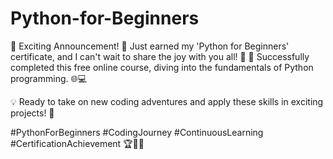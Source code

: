 # Python-for-Beginners
🎉 Exciting Announcement! 🐍 Just earned my 'Python for Beginners' certificate, and I can't wait to share the joy with you all! 🚀
📜 Successfully completed this free online course, diving into the fundamentals of Python programming. 🌐💻

💡 Ready to take on new coding adventures and apply these skills in exciting projects! 🌟

#PythonForBeginners #CodingJourney #ContinuousLearning #CertificationAchievement 🏆👩‍💻
